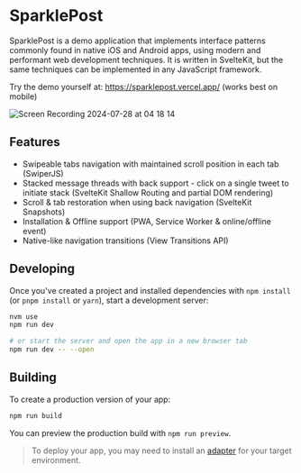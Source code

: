# SparklePost

SparklePost is a demo application that implements interface patterns commonly found in native iOS and Android apps, using modern and performant web development techniques. It is written in SvelteKit, but the same techniques can be implemented in any JavaScript framework.

Try the demo yourself at: https://sparklepost.vercel.app/ (works best on mobile)

![Screen Recording 2024-07-28 at 04 18 14](https://github.com/user-attachments/assets/0054ed3d-c744-4d5d-bdf2-284c6bf8c5a8)

## Features

* Swipeable tabs navigation with maintained scroll position in each tab (SwiperJS)
* Stacked message threads with back support - click on a single tweet to initiate stack (SvelteKit Shallow Routing and partial DOM rendering)
* Scroll & tab restoration when using back navigation (SvelteKit Snapshots)
* Installation & Offline support (PWA, Service Worker & online/offline event)
* Native-like navigation transitions (View Transitions API)

## Developing

Once you've created a project and installed dependencies with `npm install` (or `pnpm install` or `yarn`), start a development server:

```bash
nvm use
npm run dev

# or start the server and open the app in a new browser tab
npm run dev -- --open
```

## Building

To create a production version of your app:

```bash
npm run build
```

You can preview the production build with `npm run preview`.

> To deploy your app, you may need to install an [adapter](https://kit.svelte.dev/docs/adapters) for your target environment.
